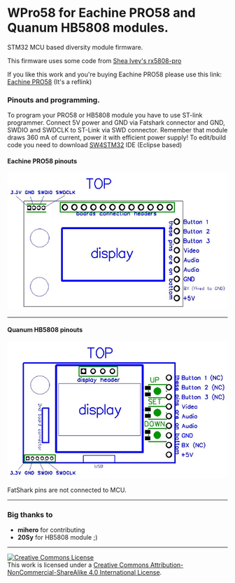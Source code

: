 # WPro58 for Eachine PRO58 and Quanum HB5808 modules.
STM32 MCU based diversity module firmware.

This firmware uses some code from [Shea Ivey's rx5808-pro](https://github.com/sheaivey/rx5808-pro-diversity) 

If you like this work and you're buying Eachine PRO58 please use this link:
[Eachine PRO58](https://www.banggood.com/Eachine-PRO58-RX-Diversity-40CH-5_8G-OLED-SCAN-VRX-FPV-Receiver-for-FatShark-Goggles-p-1160357.html?p=CL07182964413201511Q)
(It's a reflink)

### Pinouts and programming.
To program your PRO58 or HB5808 module you have to use ST-link programmer.
Connect 5V power and GND via Fatshark connector and GND, SWDIO and SWDCLK to ST-Link via SWD connector.
Remember that module draws 360 mA of current, power it with efficient power supply!
To edit/build code you need to download [SW4STM32](http://www.openstm32.org/HomePage) IDE (Eclipse based)

#### Eachine PRO58 pinouts
![Pinouts](docs/PRO58_pinouts.jpg)

___

#### Quanum HB5808 pinouts
![Pinouts](docs/HB5808_pinouts.jpg)

FatShark pins are not connected to MCU.
___

### Big thanks to
- **mihero** for contributing
- **20Sy** for HB5808 module ;)

___

<a rel="license" href="http://creativecommons.org/licenses/by-nc-sa/4.0/"><img alt="Creative Commons License" style="border-width:0" src="https://i.creativecommons.org/l/by-nc-sa/4.0/88x31.png" /></a><br />This work is licensed under a <a rel="license" href="http://creativecommons.org/licenses/by-nc-sa/4.0/">Creative Commons Attribution-NonCommercial-ShareAlike 4.0 International License</a>.
